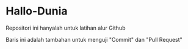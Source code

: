 # Hallo-Dunia
Repositori ini hanyalah untuk latihan alur Github

Baris ini adalah tambahan untuk menguji "Commit" dan "Pull Request"
